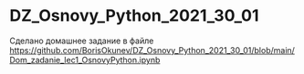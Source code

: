 # DZ_Osnovy_Python_2021_30_01
Сделано домашнее задание в файле https://github.com/BorisOkunev/DZ_Osnovy_Python_2021_30_01/blob/main/Dom_zadanie_lec1_OsnovyPython.ipynb
